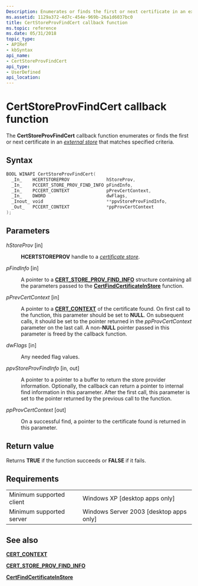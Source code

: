 ```yaml
---
Description: Enumerates or finds the first or next certificate in an external store that matches specified criteria.
ms.assetid: 1129a372-4d7c-454e-969b-26a1d6037bc0
title: CertStoreProvFindCert callback function
ms.topic: reference
ms.date: 05/31/2018
topic_type: 
- APIRef
- kbSyntax
api_name: 
- CertStoreProvFindCert
api_type: 
- UserDefined
api_location: 
---
```


# CertStoreProvFindCert callback function

The **CertStoreProvFindCert** callback function enumerates or finds the first or next certificate in an [*external store*](https://msdn.microsoft.com/library/ms721575(v=VS.85).aspx) that matches specified criteria.

## Syntax


```C++
BOOL WINAPI CertStoreProvFindCert(
  _In_    HCERTSTOREPROV              hStoreProv,
  _In_    PCCERT_STORE_PROV_FIND_INFO pFindInfo,
  _In_    PCCERT_CONTEXT              pPrevCertContext,
  _In_    DWORD                       dwFlags,
  _Inout_ void                        **ppvStoreProvFindInfo,
  _Out_   PCCERT_CONTEXT              *ppProvCertContext
);
```



## Parameters

<dl> <dt>

*hStoreProv* \[in\]
</dt> <dd>

**HCERTSTOREPROV** handle to a [*certificate store*](https://msdn.microsoft.com/library/ms721572(v=VS.85).aspx).

</dd> <dt>

*pFindInfo* \[in\]
</dt> <dd>

A pointer to a [**CERT\_STORE\_PROV\_FIND\_INFO**](/windows/desktop/api/Wincrypt/ns-wincrypt-cert_store_prov_find_info) structure containing all the parameters passed to the [**CertFindCertificateInStore**](/windows/desktop/api/Wincrypt/nf-wincrypt-certfindcertificateinstore) function.

</dd> <dt>

*pPrevCertContext* \[in\]
</dt> <dd>

A pointer to a [**CERT\_CONTEXT**](/windows/desktop/api/Wincrypt/ns-wincrypt-cert_context) of the certificate found. On first call to the function, this parameter should be set to **NULL**. On subsequent calls, it should be set to the pointer returned in the *ppProvCertContext* parameter on the last call. A non-**NULL** pointer passed in this parameter is freed by the callback function.

</dd> <dt>

*dwFlags* \[in\]
</dt> <dd>

Any needed flag values.

</dd> <dt>

*ppvStoreProvFindInfo* \[in, out\]
</dt> <dd>

A pointer to a pointer to a buffer to return the store provider information. Optionally, the callback can return a pointer to internal find information in this parameter. After the first call, this parameter is set to the pointer returned by the previous call to the function.

</dd> <dt>

*ppProvCertContext* \[out\]
</dt> <dd>

On a successful find, a pointer to the certificate found is returned in this parameter.

</dd> </dl>

## Return value

Returns **TRUE** if the function succeeds or **FALSE** if it fails.

## Requirements



|                                     |                                                      |
|-------------------------------------|------------------------------------------------------|
| Minimum supported client<br/> | Windows XP \[desktop apps only\]<br/>          |
| Minimum supported server<br/> | Windows Server 2003 \[desktop apps only\]<br/> |



## See also

<dl> <dt>

[**CERT\_CONTEXT**](/windows/desktop/api/Wincrypt/ns-wincrypt-cert_context)
</dt> <dt>

[**CERT\_STORE\_PROV\_FIND\_INFO**](/windows/desktop/api/Wincrypt/ns-wincrypt-cert_store_prov_find_info)
</dt> <dt>

[**CertFindCertificateInStore**](/windows/desktop/api/Wincrypt/nf-wincrypt-certfindcertificateinstore)
</dt> </dl>

 

 




